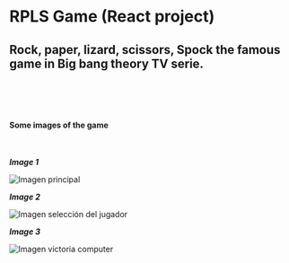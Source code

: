 # RPLS Game (React project)

## Rock, paper, lizard, scissors, Spock the famous game in Big bang theory TV serie.

<br/>
<br/>
<br/>

#### Some images of the game

<br/>

**_Image 1_**
<br/>

![Imagen principal](https://i.imgur.com/kd644U1.png "Imagen principal")
<br/>

**_Image 2_**
<br/>

![Imagen selección del jugador](https://i.imgur.com/rI2IXyA.png "Imagen selección del jugador")
<br/>

**_Image 3_**
<br/>

![Imagen victoria computer](https://i.imgur.com/VT3Ja3e.png "Imagen victoria computer")
